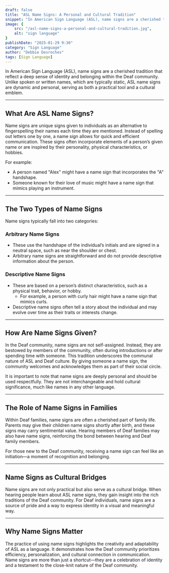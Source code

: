 ```yaml
---
draft: false
title: "ASL Name Signs: A Personal and Cultural Tradition"
snippet: "In American Sign Language (ASL), name signs are a cherished tradition that reflect a deep sense of identity and belonging within the Deaf community. Unlike spoken or written names, which are typically static, ASL name signs are dynamic and personal, serving as both a practical tool and a cultural emblem."
image: {
    src: "/asl-name-signs-a-personal-and-cultural-tradition.jpg",
    alt: "sign language"
}
publishDate: "2025-01-29 9:30"
category: "Sign Language"
author: "Debbie Desroches"
tags: [Sign Language]
---
```

In American Sign Language (ASL), name signs are a cherished tradition that reflect a deep sense of identity and belonging within the Deaf community. Unlike spoken or written names, which are typically static, ASL name signs are dynamic and personal, serving as both a practical tool and a cultural emblem.

---

## What Are ASL Name Signs?

Name signs are unique signs given to individuals as an alternative to fingerspelling their names each time they are mentioned. Instead of spelling out letters one by one, a name sign allows for quick and efficient communication. These signs often incorporate elements of a person’s given name or are inspired by their personality, physical characteristics, or hobbies.

For example:
- A person named "Alex" might have a name sign that incorporates the "A" handshape.
- Someone known for their love of music might have a name sign that mimics playing an instrument.

---

## The Two Types of Name Signs

Name signs typically fall into two categories:

### Arbitrary Name Signs
- These use the handshape of the individual’s initials and are signed in a neutral space, such as near the shoulder or chest.
- Arbitrary name signs are straightforward and do not provide descriptive information about the person.

### Descriptive Name Signs
- These are based on a person’s distinct characteristics, such as a physical trait, behavior, or hobby.
  - For example, a person with curly hair might have a name sign that mimics curls.
- Descriptive name signs often tell a story about the individual and may evolve over time as their traits or interests change.

---

## How Are Name Signs Given?

In the Deaf community, name signs are not self-assigned. Instead, they are bestowed by members of the community, often during introductions or after spending time with someone. This tradition underscores the communal nature of ASL and Deaf culture. By giving someone a name sign, the community welcomes and acknowledges them as part of their social circle.

It is important to note that name signs are deeply personal and should be used respectfully. They are not interchangeable and hold cultural significance, much like names in any other language.

---

## The Role of Name Signs in Families

Within Deaf families, name signs are often a cherished part of family life. Parents may give their children name signs shortly after birth, and these signs may carry sentimental value. Hearing members of Deaf families may also have name signs, reinforcing the bond between hearing and Deaf family members.

For those new to the Deaf community, receiving a name sign can feel like an initiation—a moment of recognition and belonging.

---

## Name Signs as Cultural Bridges

Name signs are not only practical but also serve as a cultural bridge. When hearing people learn about ASL name signs, they gain insight into the rich traditions of the Deaf community. For Deaf individuals, name signs are a source of pride and a way to express identity in a visual and meaningful way.

---

## Why Name Signs Matter

The practice of using name signs highlights the creativity and adaptability of ASL as a language. It demonstrates how the Deaf community prioritizes efficiency, personalization, and cultural connection in communication. Name signs are more than just a shortcut—they are a celebration of identity and a testament to the close-knit nature of the Deaf community.